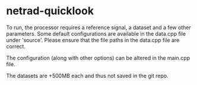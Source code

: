 # netrad-quicklook
To run, the processor requires a reference signal, a dataset and a few other parameters. 
Some default configurations are available in the data.cpp file under 'source'.
Please ensure that the file paths in the data.cpp file are correct.

The configuration (along with other options) can be altered in the main.cpp file.

The datasets are +500MB each and thus not saved in the git repo.
